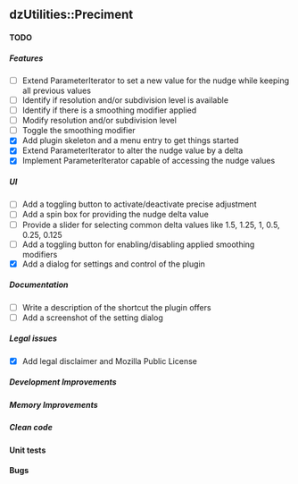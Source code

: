 dzUtilities::Preciment
---

#### TODO

##### Features
+ [ ] Extend ParameterIterator to set a new value for the nudge while keeping all previous values
+ [ ] Identify if resolution and/or subdivision level is available
+ [ ] Identify if there is a smoothing modifier applied
+ [ ] Modify resolution and/or subdivision level
+ [ ] Toggle the smoothing modifier
+ [x] Add plugin skeleton and a menu entry to get things started
+ [x] Extend ParameterIterator to alter the nudge value by a delta
+ [x] Implement ParameterIterator capable of accessing the nudge values

##### UI
+ [ ] Add a toggling button to activate/deactivate precise adjustment
+ [ ] Add a spin box for providing the nudge delta value
+ [ ] Provide a slider for selecting common delta values like 1.5, 1.25, 1, 0.5, 0.25, 0.125
+ [ ] Add a toggling button for enabling/disabling applied smoothing modifiers
+ [x] Add a dialog for settings and control of the plugin

##### Documentation
+ [ ] Write a description of the shortcut the plugin offers
+ [ ] Add a screenshot of the setting dialog

##### Legal issues
+ [x] Add legal disclaimer and Mozilla Public License

##### Development Improvements

##### Memory Improvements

##### Clean code

#### Unit tests

#### Bugs